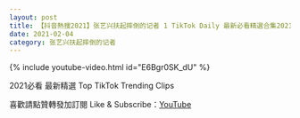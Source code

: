 ```yaml
---
layout: post
title: 【抖音熱搜2021】张艺兴扶起摔倒的记者 1 TikTok Daily 最新必看精選合集2021 02 04
date: 2021-02-04
category: 张艺兴扶起摔倒的记者
---
```


{% include youtube-video.html id="E6Bgr0SK_dU" %}

2021必看 最新精選 Top TikTok Trending Clips

喜歡請點贊轉發加訂閱 Like & Subscribe：[YouTube](https://www.youtube.com/channel/UCAoR7VcanIPd04uEq_GIylA/videos)

